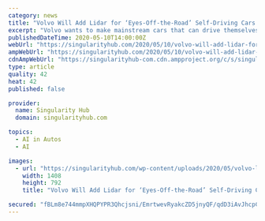 ```yaml
---
category: news
title: "Volvo Will Add Lidar for ‘Eyes-Off-the-Road’ Self-Driving Cars on Highways"
excerpt: "Volvo wants to make mainstream cars that can drive themselves on the highway——totally autonomously, no human attention needed."
publishedDateTime: 2020-05-10T14:00:00Z
webUrl: "https://singularityhub.com/2020/05/10/volvo-will-add-lidar-for-eyes-off-the-road-self-driving-cars-on-highways/"
ampWebUrl: "https://singularityhub.com/2020/05/10/volvo-will-add-lidar-for-eyes-off-the-road-self-driving-cars-on-highways/amp/"
cdnAmpWebUrl: "https://singularityhub-com.cdn.ampproject.org/c/s/singularityhub.com/2020/05/10/volvo-will-add-lidar-for-eyes-off-the-road-self-driving-cars-on-highways/amp/"
type: article
quality: 42
heat: 42
published: false

provider:
  name: Singularity Hub
  domain: singularityhub.com

topics:
  - AI in Autos
  - AI

images:
  - url: "https://singularityhub.com/wp-content/uploads/2020/05/volvo-luminar_roofline_lidar_integration.jpg"
    width: 1408
    height: 792
    title: "Volvo Will Add Lidar for ‘Eyes-Off-the-Road’ Self-Driving Cars on Highways"

secured: "fBLm8e744mmpXHQPYPR3Qhcjsni/EmrtwevRyakcZD5jnyQF/qdD3iAvJhcpC5cWwzKEePxQHXrwubN8ArWugm1Rxbk4NtOiU/C+mH3rrHTGQjrySKNBF8pGH1AEb9TZ9dgRviLWy+0QlCdhormY1090FxouQOWrZXrk9+xF5oyzG7h5s1I56r79PAPhINS6cI1CpHHDX8LZVw+azj4vN1AQqBY4MVydhMOdBz7cRdu9UvYLkEkmaRr25zhBw69cUDPPmmLwGS5bI2icTVche8uYNr3rOYmj5K9KMq0cgLrL3hqn25Xnd/FOWh/dAiEmFfGr3Lb26DsPHE+SMxD+GFDUg2vacJ9I8qyyVZcaWSh34cG4xi1pOlLzfpKcx7rdRbc+rqTCSpujXJ+fgVtVAfV+cHNnZmkJv4TaOBx6Qa2bi+f5JTizp5HeMxIrVdzO+jm/sJAu3O1hAbSr121SVH6cNvr+Ark+3PMpC3ZhB78=;6TVQIHe4OVi0YZhJ7jfJaA=="
---
```


